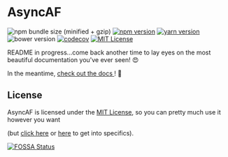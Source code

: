 # AsyncAF

![npm bundle size (minified + gzip)](https://img.shields.io/bundlephobia/minzip/async-af.svg?style=for-the-badge&label=size&colorB=466EF1)
[![npm version](https://img.shields.io/npm/v/async-af.svg?style=for-the-badge&colorB=cb3837)](https://www.npmjs.com/package/async-af)
[![yarn version](https://img.shields.io/npm/v/async-af.svg?label=yarn&style=for-the-badge&colorB=2c8ebb)](https://yarnpkg.com/en/package/async-af)
![bower version](https://img.shields.io/bower/v/async-af.svg?style=for-the-badge&colorB=FFCC2F)
[![codecov](https://img.shields.io/codecov/c/github/AsyncAF/AsyncAF.svg?style=for-the-badge&label=codecov&colorB=brightgreen)](https://codecov.io/gh/AsyncAF/AsyncAF)
[![MIT License](https://img.shields.io/npm/l/async-af.svg?style=for-the-badge&colorB=aaaaaa)](https://github.com/AsyncAF/AsyncAF/blob/master/README.md#license)
<!-- [![license scan](https://img.shields.io/badge/license%20scan-passing-brightgreen.svg?style=for-the-badge)](https://app.fossa.io/projects/git%2Bgithub.com%2FAsyncAF%2FAsyncAF/refs/branch/master/) -->

README in progress...come back another time to lay eyes on the most beautiful documentation you've ever seen! 😍

In the meantime, <a href="https://asyncaf.github.io/AsyncAF/AsyncAF.html" target="_blank">
  check out the docs
</a>! 🚀

## License
AsyncAF is licensed under the [MIT License](https://choosealicense.com/licenses/mit/), so you can pretty much use it however you want

(but [click here](https://github.com/AsyncAF/AsyncAF/blob/master/LICENSE) or [here](https://app.fossa.io/projects/git%2Bgithub.com%2FAsyncAF%2FAsyncAF/refs/branch/master/) to get into specifics).

[![FOSSA Status](https://app.fossa.io/api/projects/git%2Bgithub.com%2FAsyncAF%2FAsyncAF.svg?type=large)](https://app.fossa.io/projects/git%2Bgithub.com%2FAsyncAF%2FAsyncAF/refs/branch/master/)

